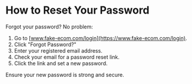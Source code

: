 # How to Reset Your Password

Forgot your password? No problem:

1. Go to [www.fake-ecom.com/login](https://www.fake-ecom.com/login).
2. Click "Forgot Password?"
3. Enter your registered email address.
4. Check your email for a password reset link.
5. Click the link and set a new password.

Ensure your new password is strong and secure.
